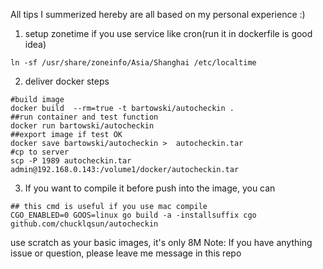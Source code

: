 All tips I summerized hereby are all based on my personal experience :)

1. setup zonetime if you use service like cron(run it in dockerfile is good idea)
```
ln -sf /usr/share/zoneinfo/Asia/Shanghai /etc/localtime
```

2. deliver docker steps
```
#build image
docker build  --rm=true -t bartowski/autocheckin .
##run container and test function
docker run bartowski/autocheckin
##export image if test OK
docker save bartowski/autocheckin >  autocheckin.tar
#cp to server
scp -P 1989 autocheckin.tar admin@192.168.0.143:/volume1/docker/autocheckin.tar
```
3. If you want to compile it before push into the image, you can
```
## this cmd is useful if you use mac compile
CGO_ENABLED=0 GOOS=linux go build -a -installsuffix cgo  github.com/chucklqsun/autocheckin
```

use scratch as your basic images, it's only 8M
Note: If you have anything issue or question, please leave me message in this repo

